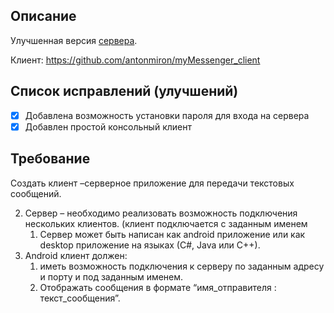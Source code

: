 ## Описание
Улучшенная версия [сервера](https://github.com/antonmiron/Simple-Messenger-Server).

Клиент: https://github.com/antonmiron/myMessenger_client

## Список исправлений (улучшений)
- [x] Добавлена возможность установки пароля для входа на сервера
- [x] Добавлен простой консольный клиент

## Требование
Создать клиент –серверное приложение для передачи текстовых сообщений.

2. Сервер – необходимо реализовать возможность подключения нескольких клиентов. (клиент подключается с заданным именем
   1. Сервер может быть написан как android приложение или как desktop приложение на языках (С#, Java или С++).
2. Android клиент должен:
   1. иметь возможность подключения к серверу по заданным адресу и порту и под заданным именем.
   1. Отображать сообщения в формате “имя_отправителя : текст_сообщения”.
